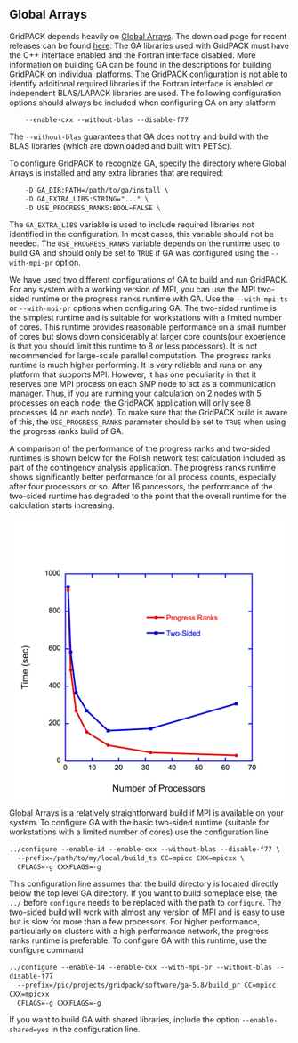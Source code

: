 ## Global Arrays

GridPACK depends heavily on [Global Arrays](https://github.com/GlobalArrays/ga).
The download page for recent releases can be found
[here](https://github.com/GlobalArrays/ga/releases).  The GA libraries used with
GridPACK must have the C++ interface enabled and the Fortran interface disabled.
More information on building GA can be found in the descriptions for building
GridPACK on individual platforms. The GridPACK configuration is not able to
identify additional required libraries if the Fortran interface is enabled or
independent BLAS/LAPACK libraries are used.  The following configuration options
should always be included when configuring GA on any platform

```
    --enable-cxx --without-blas --disable-f77
```

The `--without-blas` guarantees that GA does not try and build with the
BLAS libraries (which are downloaded and built with PETSc).

To configure GridPACK to recognize GA, specify the directory where Global Arrays
is installed and any extra libraries that are required:

```
    -D GA_DIR:PATH=/path/to/ga/install \
    -D GA_EXTRA_LIBS:STRING="..." \
    -D USE_PROGRESS_RANKS:BOOL=FALSE \
```

The `GA_EXTRA_LIBS` variable is used to include required libraries not
identified in the configuration. In most cases, this variable should not be
needed. The `USE_PROGRESS_RANKS` variable
depends on the runtime used to build GA and should only be set to `TRUE`
if GA was configured using the `--with-mpi-pr` option.

We have used two different configurations of GA to build and run GridPACK.
For any system with a working version of MPI, you can
use the MPI two-sided runtime or the progress ranks runtime with GA. Use the
`--with-mpi-ts` or `--with-mpi-pr` options when configuring GA.
The two-sided runtime is the simplest runtime and is suitable for workstations
with a limited number of cores. This runtime provides reasonable performance on
a small number of cores but slows down considerably at larger core counts(our
experience is that you should limit this runtime to 8 or less processors). It is
not recommended for large-scale parallel computation.  The progress ranks
runtime is much higher performing.
It is very reliable and runs on any platform that supports MPI.
However, it has one peculiarity in that it reserves one MPI process on each SMP
node to act as a communication manager. Thus, if you are running your
calculation on 2 nodes with 5 processes on each node, the GridPACK application
will only see 8 processes (4 on each node). To make sure that the GridPACK build
is aware of this, the `USE_PROGRESS_RANKS` parameter should be set to
`TRUE` when using the progress ranks build of GA.

A comparison of the performance of the progress ranks and two-sided runtimes is
shown below for the Polish network test calculation included as part of the
contingency analysis application. The progress ranks runtime shows significantly
better performance for all process counts, especially after four processors or
so. After 16 processors, the performance of the two-sided runtime has degraded
to the point that the overall runtime for the calculation starts increasing.

<img src="../images/Polish_CA.png" alt="drawing" width="600"/>

Global Arrays is a relatively straightforward build if MPI is available on your
system. To configure GA with the basic two-sided runtime (suitable for
workstations with a limited number of cores) use the configuration line

```
../configure --enable-i4 --enable-cxx --without-blas --disable-f77 \
  --prefix=/path/to/my/local/build_ts CC=mpicc CXX=mpicxx \
  CFLAGS=-g CXXFLAGS=-g
```

This configuration line assumes that the build directory is located directly
below the top level GA directory. If you want to build someplace else, the `../`
before `configure` needs to be replaced with the path to `configure`.
The two-sided build will work with almost any version of MPI and is easy to use
but is
slow for more than a few processors. For higher performance, particularly on
clusters with a high performance network, the progress ranks runtime is
preferable. To configure GA with this runtime, use the configure command

```
../configure --enable-i4 --enable-cxx --with-mpi-pr --without-blas --disable-f77
  --prefix=/pic/projects/gridpack/software/ga-5.8/build_pr CC=mpicc CXX=mpicxx
  CFLAGS=-g CXXFLAGS=-g
```

If you want to build GA with shared libraries, include the option
`--enable-shared=yes` in the configuration line.
